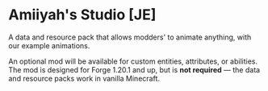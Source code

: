 # Amiiyah's Studio [JE]
A data and resource pack that allows modders' to animate anything, with our example animations.

An optional mod will be available for custom entities, attributes, or abilities. The mod is designed for Forge 1.20.1 and up, but is **not required** — the data and resource packs work in vanilla Minecraft.
